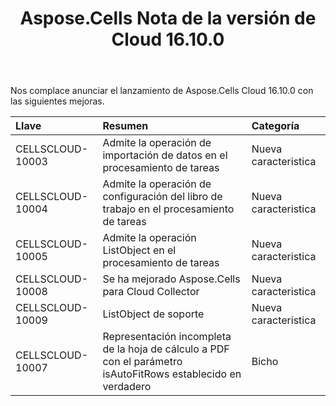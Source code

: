 ﻿---
title: Aspose.Cells Nota de la versión de Cloud 16.10.0
second_title: Aspose.Cells Cloud Documen
type: docs
url: /es/aspose-cells-cloud-16-10-release-notes/
aliases: [/aspose-cells-for-cloud-16-10-release-notes/]
description: Aspose.Cells La nube admite Excel para crear, convertir, fusionar, dividir, proteger, operación de objetos internos, etc.
weight: 20
---
Nos complace anunciar el lanzamiento de Aspose.Cells Cloud 16.10.0 con las siguientes mejoras.

|**Llave** |**Resumen** |**Categoría** |
|:- |:- |:- |
|CELLSCLOUD-10003 | Admite la operación de importación de datos en el procesamiento de tareas| Nueva caracteristica|
|CELLSCLOUD-10004 | Admite la operación de configuración del libro de trabajo en el procesamiento de tareas| Nueva caracteristica|
|CELLSCLOUD-10005 | Admite la operación ListObject en el procesamiento de tareas| Nueva caracteristica|
|CELLSCLOUD-10008 | Se ha mejorado Aspose.Cells para Cloud Collector| Nueva caracteristica|
|CELLSCLOUD-10009 | ListObject de soporte| Nueva caracteristica|
|CELLSCLOUD-10007 | Representación incompleta de la hoja de cálculo a PDF con el parámetro isAutoFitRows establecido en verdadero| Bicho|

